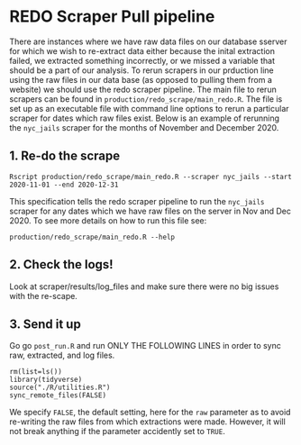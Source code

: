 # REDO Scraper Pull pipeline

There are instances where we have raw data files on our database sserver for which we wish to re-extract data either because the inital extraction failed, we extracted something incorrectly, or we missed a variable that should be a part of our analysis. To rerun scrapers in our prduction line using the raw files in our data base (as opposed to pulling them from a website) we should use the redo scraper pipeline. The main file to rerun scrapers can be found in `production/redo_scrape/main_redo.R`. The file is set up as an executable file with command line options to rerun a particular scraper for dates which raw files exist. Below is an example of rerunning the `nyc_jails` scraper for the months of November and December 2020. 

## 1. Re-do the scrape
```
Rscript production/redo_scrape/main_redo.R --scraper nyc_jails --start 2020-11-01 --end 2020-12-31
```

This specification tells the redo scraper pipeline to run the `nyc_jails` scraper for any dates which we have raw files on the server in Nov and Dec 2020. To see more details on how to run this file see:

```
production/redo_scrape/main_redo.R --help
```

## 2. Check the logs! 

Look at scraper/results/log_files and make sure there were no big issues with the re-scape.

## 3. Send it up

Go go `post_run.R` and run ONLY THE FOLLOWING LINES in order to sync raw, extracted, and log files.

```
rm(list=ls())
library(tidyverse)
source("./R/utilities.R")
sync_remote_files(FALSE)
```

We specify `FALSE`, the default setting, here for the `raw` parameter as to avoid re-writing the raw files from which extractions were made. However, it will not break anything if the parameter accidently set to `TRUE`. 
